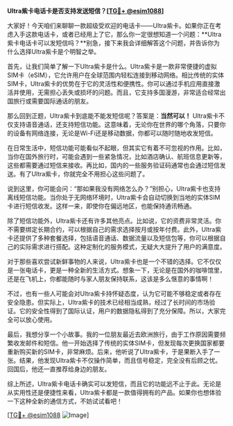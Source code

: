 **Ultra紫卡电话卡是否支持发送短信？[[TG💪+ @esim1088](https://t.me/s/esim1088)]**

大家好！今天咱们来聊聊一款超级受欢迎的电话卡——Ultra紫卡。如果你正在考虑入手这款电话卡，或者已经用上了它，那么你一定很想知道一个问题：**Ultra紫卡电话卡可以发短信吗？**别急，接下来我会详细解答这个问题，并告诉你为什么选择Ultra紫卡是个明智之举。

首先，让我们简单了解一下Ultra紫卡是什么。Ultra紫卡是一款非常便捷的虚拟SIM卡（eSIM），它允许用户在全球范围内轻松连接到移动网络。相比传统的实体SIM卡，Ultra紫卡的优势在于它的灵活性和便携性。你可以通过手机应用直接激活并使用，无需担心丢失或损坏的问题。而且，它支持多国漫游，非常适合经常出国旅行或需要国际通话的朋友。

那么回到正题，Ultra紫卡到底能不能发短信呢？答案是：**当然可以！** Ultra紫卡不仅支持语音通话，还支持短信功能。这意味着，无论你在世界的哪个角落，只要你的设备有网络连接，无论是Wi-Fi还是移动数据，你都可以随时随地收发短信。

在日常生活中，短信功能可能看似不起眼，但其实它有着不可忽视的作用。比如，当你在国外旅行时，可能会遇到一些紧急情况，比如酒店确认、航班信息更新等，这些都需要通过短信来接收。再比如，国内的一些服务验证码通常也会通过短信发送。有了Ultra紫卡，你就完全不用担心这些问题了。

说到这里，你可能会问：“那如果我没有网络怎么办？”别担心，Ultra紫卡也支持离线短信功能。当你处于无网络环境时，Ultra紫卡会自动切换到当地的实体SIM卡进行短信收发。这样一来，即使你在偏远地区，也能保持通讯畅通。

除了短信功能外，Ultra紫卡还有许多其他亮点。比如说，它的资费非常灵活。你不需要绑定长期合约，可以根据自己的需求选择按月或按年付费。此外，Ultra紫卡还提供了多种套餐选择，包括语音通话、数据流量以及短信包等，你可以根据自己的实际需求进行搭配。这种定制化的服务模式，无疑大大提升了用户的满意度。

对于那些喜欢尝试新鲜事物的人来说，Ultra紫卡也是一个不错的选择。它不仅仅是一张电话卡，更是一种全新的生活方式。想象一下，无论是在国外的咖啡馆里，还是在飞机上，你都能随时与家人朋友保持联系，这该是多么惬意的事情啊！

不过，也有一些人可能会对Ultra紫卡持怀疑态度，认为它可能不够稳定或者存在安全隐患。但实际上，Ultra紫卡的技术已经相当成熟，经过了长时间的市场验证。它的安全性得到了国际认证，用户的数据隐私得到了充分保障。所以，大家完全可以放心使用。

最后，我想分享一个小故事。我的一位朋友最近去欧洲旅行，由于工作原因需要频繁收发邮件和短信。他一开始选择了传统的实体SIM卡，但发现每次更换国家都要重新购买新的SIM卡，非常麻烦。后来，他听说了Ultra紫卡，于是果断入手了一张。结果，他发现Ultra紫卡不仅操作简单，而且信号稳定，完全没有后顾之忧。回国后，他还一直推荐给身边的朋友。

综上所述，Ultra紫卡电话卡确实可以发短信，而且它的功能远不止于此。无论是从实用性还是便捷性来看，Ultra紫卡都是一款值得拥有的产品。如果你也想体验一下这种全新的通信方式，不妨试试看吧！

[[TG💪+ @esim1088](https://t.me/s/esim1088) ![Image](https://i.postimg.cc/4NQfJmqS/Snipaste-2025-05-13-00-14-12.png)]